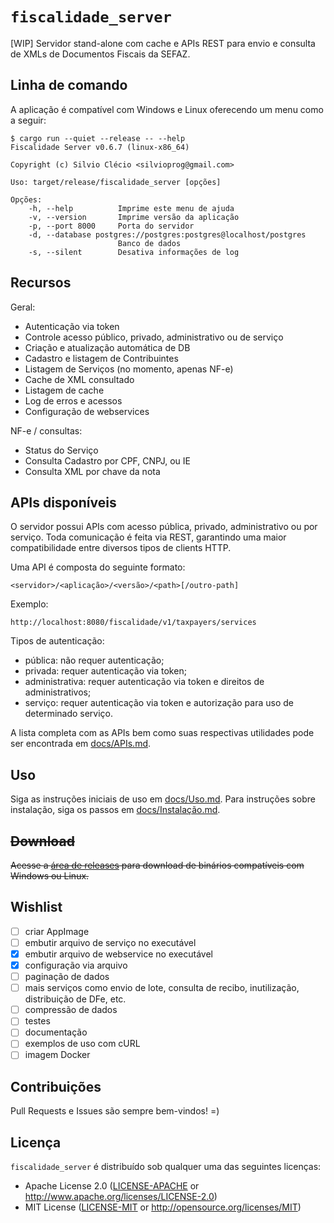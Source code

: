 # `fiscalidade_server`

[WIP] Servidor stand-alone com cache e APIs REST para envio e consulta de XMLs de Documentos Fiscais da SEFAZ.

## Linha de comando

A aplicação é compatível com Windows e Linux oferecendo um menu como a seguir:

```
$ cargo run --quiet --release -- --help
Fiscalidade Server v0.6.7 (linux-x86_64)

Copyright (c) Silvio Clécio <silvioprog@gmail.com>

Uso: target/release/fiscalidade_server [opções]

Opções:
    -h, --help          Imprime este menu de ajuda
    -v, --version       Imprime versão da aplicação
    -p, --port 8000     Porta do servidor
    -d, --database postgres://postgres:postgres@localhost/postgres
                        Banco de dados
    -s, --silent        Desativa informações de log
```

## Recursos

Geral:

- Autenticação via token
- Controle acesso público, privado, administrativo ou de serviço
- Criação e atualização automática de DB
- Cadastro e listagem de Contribuintes
- Listagem de Serviços (no momento, apenas NF-e)
- Cache de XML consultado
- Listagem de cache
- Log de erros e acessos
- Configuração de webservices

NF-e / consultas:

- Status do Serviço
- Consulta Cadastro por CPF, CNPJ, ou IE
- Consulta XML por chave da nota

## APIs disponíveis

O servidor possui APIs com acesso pública, privado, administrativo ou por serviço. Toda comunicação é feita via REST, garantindo uma maior compatibilidade entre diversos tipos de clients HTTP.

Uma API é composta do seguinte formato:

`<servidor>/<aplicação>/<versão>/<path>[/outro-path]`

Exemplo:

`http://localhost:8080/fiscalidade/v1/taxpayers/services`

Tipos de autenticação:

- pública: não requer autenticação;
- privada: requer autenticação via token;
- administrativa: requer autenticação via token e direitos de administrativos;
- serviço: requer autenticação via token e autorização para uso de determinado serviço.

A lista completa com as APIs bem como suas respectivas utilidades pode ser encontrada em [docs/APIs.md](docs/APIs.md).

## Uso

Siga as instruções iniciais de uso em [docs/Uso.md](docs/Uso.md). Para instruções sobre instalação, siga os passos em [docs/Instalação.md](docs/Instalação.md).

## ~~Download~~

~~Acesse a [área de releases](https://github.com/risoflora/fiscalidade_server/releases) para download de binários compatíveis com Windows ou Linux.~~

## Wishlist

- [ ] criar AppImage
- [ ] embutir arquivo de serviço no executável
- [x] embutir arquivo de webservice no executável
- [x] configuração via arquivo
- [ ] paginação de dados
- [ ] mais serviços como envio de lote, consulta de recibo, inutilização, distribuição de DFe, etc.
- [ ] compressão de dados
- [ ] testes
- [ ] documentação
- [ ] exemplos de uso com cURL
- [ ] imagem Docker

## Contribuições

Pull Requests e Issues são sempre bem-vindos! =)

## Licença

`fiscalidade_server` é distribuído sob qualquer uma das seguintes licenças:

- Apache License 2.0 ([LICENSE-APACHE](LICENSE-APACHE) or <http://www.apache.org/licenses/LICENSE-2.0>)
- MIT License ([LICENSE-MIT](LICENSE-MIT) or <http://opensource.org/licenses/MIT>)
